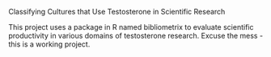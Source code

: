Classifying Cultures that Use Testosterone in Scientific Research

This project uses a package in R named bibliometrix to evaluate scientific productivity in various domains of testosterone research. Excuse the mess - this is a working project. 
